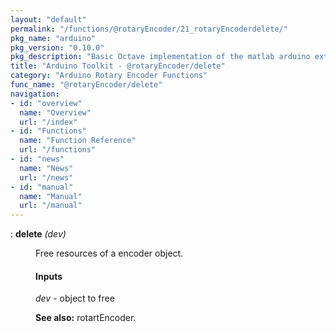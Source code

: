 ```yaml
---
layout: "default"
permalink: "/functions/@rotaryEncoder/21_rotaryEncoderdelete/"
pkg_name: "arduino"
pkg_version: "0.10.0"
pkg_description: "Basic Octave implementation of the matlab arduino extension,  allowing communication to a programmed arduino board to control its  hardware."
title: "Arduino Toolkit - @rotaryEncoder/delete"
category: "Arduino Rotary Encoder Functions"
func_name: "@rotaryEncoder/delete"
navigation:
- id: "overview"
  name: "Overview"
  url: "/index"
- id: "Functions"
  name: "Function Reference"
  url: "/functions"
- id: "news"
  name: "News"
  url: "/news"
- id: "manual"
  name: "Manual"
  url: "/manual"
---
```

<dl class="def">
<dt id="index-delete"><span class="category">: </span><span><em></em> <strong>delete</strong> <em>(<var>dev</var>)</em><a href='#index-delete' class='copiable-anchor'></a></span></dt>
<dd><p>Free resources of a encoder object.
</p>
<span id="Inputs"></span><h4 class="subsubheading">Inputs</h4>
<p><var>dev</var> - object to free
</p>

<p><strong>See also:</strong> rotartEncoder.
 </p></dd></dl>